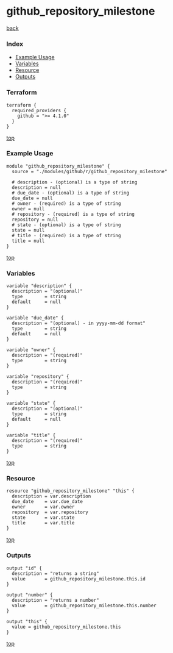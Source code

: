 # github_repository_milestone

[back](../github.md)

### Index

- [Example Usage](#example-usage)
- [Variables](#variables)
- [Resource](#resource)
- [Outputs](#outputs)

### Terraform

```hcl
terraform {
  required_providers {
    github = ">= 4.1.0"
  }
}
```

[top](#index)

### Example Usage

```hcl
module "github_repository_milestone" {
  source = "./modules/github/r/github_repository_milestone"

  # description - (optional) is a type of string
  description = null
  # due_date - (optional) is a type of string
  due_date = null
  # owner - (required) is a type of string
  owner = null
  # repository - (required) is a type of string
  repository = null
  # state - (optional) is a type of string
  state = null
  # title - (required) is a type of string
  title = null
}
```

[top](#index)

### Variables

```hcl
variable "description" {
  description = "(optional)"
  type        = string
  default     = null
}

variable "due_date" {
  description = "(optional) - in yyyy-mm-dd format"
  type        = string
  default     = null
}

variable "owner" {
  description = "(required)"
  type        = string
}

variable "repository" {
  description = "(required)"
  type        = string
}

variable "state" {
  description = "(optional)"
  type        = string
  default     = null
}

variable "title" {
  description = "(required)"
  type        = string
}
```

[top](#index)

### Resource

```hcl
resource "github_repository_milestone" "this" {
  description = var.description
  due_date    = var.due_date
  owner       = var.owner
  repository  = var.repository
  state       = var.state
  title       = var.title
}
```

[top](#index)

### Outputs

```hcl
output "id" {
  description = "returns a string"
  value       = github_repository_milestone.this.id
}

output "number" {
  description = "returns a number"
  value       = github_repository_milestone.this.number
}

output "this" {
  value = github_repository_milestone.this
}
```

[top](#index)